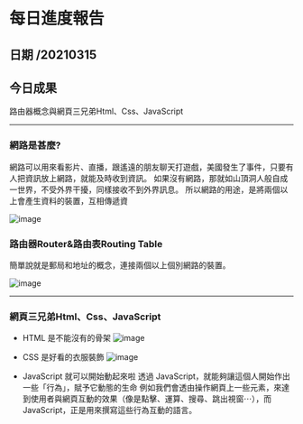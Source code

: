 每日進度報告
======
日期 /20210315
---
今日成果
---
路由器概念與網頁三兄弟Html、Css、JavaScript


***
### 網路是甚麼?
網路可以用來看影片、直播，跟遙遠的朋友聊天打遊戲，美國發生了事件，只要有人把資訊放上網路，就能及時收到資訊。
如果沒有網路，那就如山頂洞人般自成一世界，不受外界干擾，同樣接收不到外界訊息。
所以網路的用途，是將兩個以上會產生資料的裝置，互相傳遞資

![image](https://img.onl/cbQuJR)

### 路由器Router&路由表Routing Table
簡單說就是郵局和地址的概念，連接兩個以上個別網路的裝置。

![image](https://img.onl/lUJ1bP)

***
### 網頁三兄弟Html、Css、JavaScript

- HTML 是不能沒有的骨架
![image](https://img.onl/dODNH7)

- CSS 是好看的衣服裝飾
![image](https://img.onl/0rtD2)

- JavaScript 就可以開始動起來啦
透過 JavaScript，就能夠讓這個人開始作出一些「行為」，賦予它動態的生命
例如我們會透由操作網頁上一些元素，來達到使用者與網頁互動的效果（像是點擊、運算、搜尋、跳出視窗⋯），而 JavaScript，正是用來撰寫這些行為互動的語言。